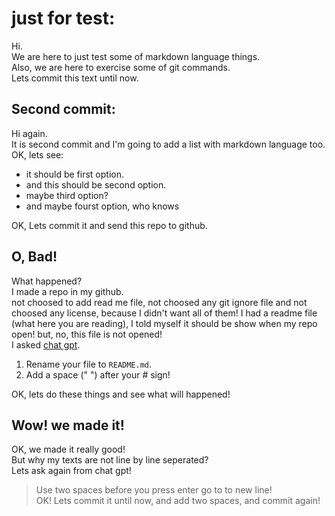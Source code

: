 # just for test:
Hi.  
We are here to just test some of markdown language things.  
Also, we are here to exercise some of git commands.  
Lets commit this text until now.  

## Second commit:
Hi again.  
It is second commit and I'm going to add a list with markdown language too.  
OK, lets see:  
- it should be first option.
- and this should be second option.
- maybe third option?
- and maybe fourst option, who knows

OK, Lets commit it and send this repo to github.
## O, Bad!
What happened?  
I made a repo in my github.  
not choosed to add read me file, not choosed any git ignore file and not choosed any license, because I didn't want all of them! I had a readme file (what here you are reading), I told myself it should be show when my repo open! but, no, this file is not opened!  
I asked [chat gpt](https://chatgpt.com).
1. Rename your file to `README.md`.
2. Add a space (" ") after your # sign!

OK, lets do these things and see what will happened!
## Wow! we made it!
OK, we made it really good!  
But why my texts are not line by line seperated?  
Lets ask again from chat gpt!  
> Use two spaces before you press enter go to to new line!  
OK! Lets commit it until now, and add two spaces, and commit again!